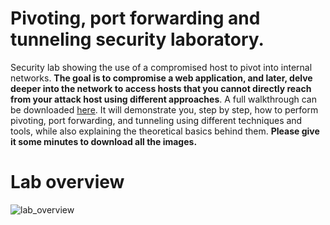 # Pivoting, port forwarding and tunneling security laboratory.
Security lab showing the use of a compromised host to pivot into internal networks. 
**The goal is to compromise a web application, and later, delve deeper into the network to access hosts that you cannot directly reach from your attack host using different approaches**. A full walkthrough can be downloaded [here](https://github.com/cxnturi0n/pivoting-tunneling-lab/blob/main/Documentation.pdf). It will demonstrate you, step by step, how to perform pivoting, port forwarding, and tunneling using different techniques and tools, while also explaining the theoretical basics behind them.
**Please give it some minutes to download all the images.**
# Lab overview

![lab_overview](https://github.com/cxnturi0n/pivoting-tunneling-lab/assets/75443422/fccc38ac-a715-475b-b9ee-7ab2aa7e7a04)
